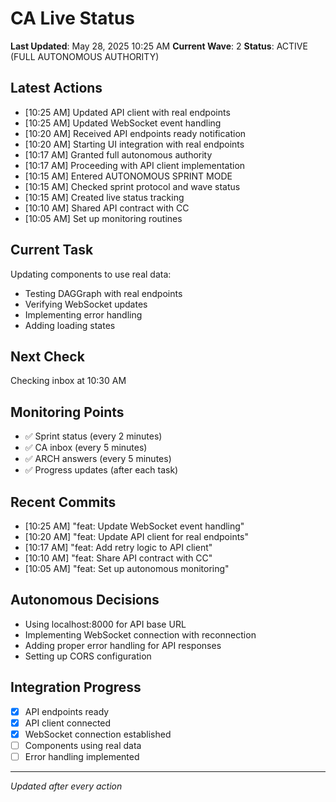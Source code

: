 # CA Live Status

**Last Updated**: May 28, 2025 10:25 AM
**Current Wave**: 2
**Status**: ACTIVE (FULL AUTONOMOUS AUTHORITY)

## Latest Actions
- [10:25 AM] Updated API client with real endpoints
- [10:25 AM] Updated WebSocket event handling
- [10:20 AM] Received API endpoints ready notification
- [10:20 AM] Starting UI integration with real endpoints
- [10:17 AM] Granted full autonomous authority
- [10:17 AM] Proceeding with API client implementation
- [10:15 AM] Entered AUTONOMOUS SPRINT MODE
- [10:15 AM] Checked sprint protocol and wave status
- [10:15 AM] Created live status tracking
- [10:10 AM] Shared API contract with CC
- [10:05 AM] Set up monitoring routines

## Current Task
Updating components to use real data:
- Testing DAGGraph with real endpoints
- Verifying WebSocket updates
- Implementing error handling
- Adding loading states

## Next Check
Checking inbox at 10:30 AM

## Monitoring Points
- ✅ Sprint status (every 2 minutes)
- ✅ CA inbox (every 5 minutes)
- ✅ ARCH answers (every 5 minutes)
- ✅ Progress updates (after each task)

## Recent Commits
- [10:25 AM] "feat: Update WebSocket event handling"
- [10:20 AM] "feat: Update API client for real endpoints"
- [10:17 AM] "feat: Add retry logic to API client"
- [10:10 AM] "feat: Share API contract with CC"
- [10:05 AM] "feat: Set up autonomous monitoring"

## Autonomous Decisions
- Using localhost:8000 for API base URL
- Implementing WebSocket connection with reconnection
- Adding proper error handling for API responses
- Setting up CORS configuration

## Integration Progress
- [x] API endpoints ready
- [x] API client connected
- [x] WebSocket connection established
- [ ] Components using real data
- [ ] Error handling implemented

---
*Updated after every action*